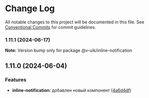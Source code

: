 # Change Log

All notable changes to this project will be documented in this file.
See [Conventional Commits](https://conventionalcommits.org) for commit guidelines.

### 1.11.1 (2024-06-17)

**Note:** Version bump only for package @v-uik/inline-notification





## 1.11.0 (2024-06-04)


### Features

* **inline-notification:** добавлен новый компонент ([4a6d4df](#))
